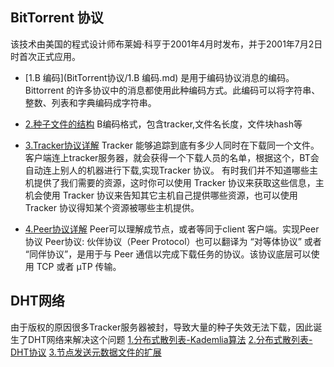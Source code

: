 ## BitTorrent 协议
该技术由美国的程式设计师布莱姆·科亨于2001年4月时发布，并于2001年7月2日时首次正式应用。
- [1.B 编码](BitTorrent协议/1.B 编码.md)
  是用于编码协议消息的编码。Bittorrent 的许多协议中的消息都使用此种编码方式。此编码可以将字符串、整数、列表和字典编码成字符串。

- [2.种子文件的结构](BitTorrent协议/2.种子文件的结构.md)
  B编码格式，包含tracker,文件名长度，文件块hash等
- [3.Tracker协议详解](BitTorrent协议/3.Tracker协议详解.md)
  Tracker 能够追踪到底有多少人同时在下载同一个文件。 客户端连上tracker服务器，就会获得一个下载人员的名单，根据这个，BT会自动连上别人的机器进行下载,实现Tracker 协议。
  有时我们并不知道哪些主机提供了我们需要的资源，这时你可以使用 Tracker 协议来获取这些信息，主机会使用 Tracker 协议来告知其它主机自己提供哪些资源，也可以使用 Tracker 协议得知某个资源被哪些主机提供。

- [4.Peer协议详解](BitTorrent协议/4.Peer协议详解.md)
  Peer可以理解成节点，或者等同于client 客户端。实现Peer协议
  Peer协议: 伙伴协议（Peer Protocol）也可以翻译为 “对等体协议” 或者 “同伴协议”，是用于与 Peer 通信以完成下载任务的协议。该协议底层可以使用 TCP 或者 μTP 传输。

## DHT网络
由于版权的原因很多Tracker服务器被封，导致大量的种子失效无法下载，因此诞生了DHT网络来解决这个问题
[1.分布式散列表-Kademlia算法](DHT网络/1.分布式散列表-Kademlia算法.md)
[2.分布式散列表-DHT协议](DHT网络/2.分布式散列表-DHT协议.md)
[3.节点发送元数据文件的扩展](DHT网络/3.节点发送元数据文件的扩展.md)
